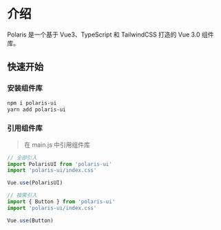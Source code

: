 # 介绍

Polaris 是一个基于 Vue3、TypeScript 和 TailwindCSS 打造的 Vue 3.0 组件库。

## 快速开始

### 安装组件库

```bash
npm i polaris-ui
yarn add polaris-ui
```

### 引用组件库

> 在 main.js 中引用组件库

```js
// 全部引入
import PolarisUI from 'polaris-ui'
import 'polaris-ui/index.css'

Vue.use(PolarisUI)

// 按需引入
import { Button } from 'polaris-ui'
import 'polaris-ui/index.css'

Vue.use(Button)
```
